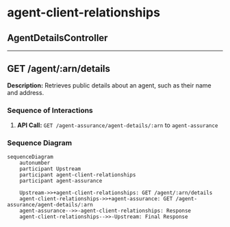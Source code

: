 # agent-client-relationships

## AgentDetailsController

---

## GET /agent/:arn/details

**Description:** Retrieves public details about an agent, such as their name and address.

### Sequence of Interactions

1. **API Call:** `GET /agent-assurance/agent-details/:arn` to `agent-assurance`

### Sequence Diagram

```mermaid
sequenceDiagram
    autonumber
    participant Upstream
    participant agent-client-relationships
    participant agent-assurance

    Upstream->>+agent-client-relationships: GET /agent/:arn/details
    agent-client-relationships->>+agent-assurance: GET /agent-assurance/agent-details/:arn
    agent-assurance-->>-agent-client-relationships: Response
    agent-client-relationships-->>-Upstream: Final Response
```
